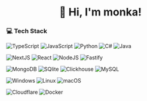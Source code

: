 <h1 align="center">👋 Hi, I'm monka!</h1>

<!--🔭 Software Engineer looking to broaden my horizons<br>
🧑‍🎓 Doing my bachelor's degree in Software Engineering at Esslingen University<br>
💬 Currently learning about full stack applications
<div align="right">
    <img alt="Coding" width="400" src="https://i.gifer.com/origin/78/7821a8c6532bb0dc7d6c4b75574289f0.gif">
</div>-->
### 💻 Tech Stack
![TypeScript](https://img.shields.io/badge/typescript-%23007ACC.svg?style=for-the-badge&logo=typescript&logoColor=white)
![JavaScript](https://img.shields.io/badge/javascript-%23323330.svg?style=for-the-badge&logo=javascript&logoColor=%23F7DF1E)
![Python](https://img.shields.io/badge/python-3670A0?style=for-the-badge&logo=python&logoColor=ffdd54)
![C#](https://img.shields.io/badge/c%23-%23239120.svg?style=for-the-badge&logo=csharp&logoColor=white)
![Java](https://img.shields.io/badge/java-%23ED8B00.svg?style=for-the-badge&logo=openjdk&logoColor=white)

![NextJS](https://img.shields.io/badge/Next.JS-black.svg?style=for-the-badge&logo=next.js&logoColor=white)
![React](https://img.shields.io/badge/react-%2320232a.svg?style=for-the-badge&logo=react&logoColor=%2361DAFB)
![NodeJS](https://img.shields.io/badge/node.js-6DA55F?style=for-the-badge&logo=node.js&logoColor=white)
![Fastify](https://img.shields.io/badge/Fastify-white?style=for-the-badge&logo=fastify&logoColor=black)

![MongoDB](https://img.shields.io/badge/MongoDB-%234ea94b.svg?style=for-the-badge&logo=mongodb&logoColor=white)
![SQlite](https://img.shields.io/badge/SQlite-white.svg?style=for-the-badge&logo=sqlite&logoColor=3D9FDA)
![Clickhouse](https://img.shields.io/badge/Clickhouse-21211E.svg?style=for-the-badge&logo=clickhouse&logoColor=FAFF69)
![MySQL](https://img.shields.io/badge/mysql-4479A1.svg?style=for-the-badge&logo=mysql&logoColor=white)

![Windows](https://img.shields.io/badge/Windows-0078D6?style=for-the-badge&logo=windows&logoColor=white)
![Linux](https://img.shields.io/badge/Linux-FCC624?style=for-the-badge&logo=linux&logoColor=black)
![macOS](https://img.shields.io/badge/macOS-white?style=for-the-badge&logo=macos&logoColor=black)

![Cloudflare](https://img.shields.io/badge/Cloudflare-F48528?style=for-the-badge&logo=cloudflare&logoColor=white)
![Docker](https://img.shields.io/badge/Docker-2B72D8?style=for-the-badge&logo=docker&logoColor=white)

<!--### 📊 GitHub Stats
![](https://github-readme-stats.vercel.app/api?username=plirexic&theme=midnight-purple&hide_border=false&include_all_commits=true&count_private=true)<br/>
![](https://github-readme-streak-stats.herokuapp.com/?user=plirexic&theme=midnight-purple&hide_border=false)<br/>
![](https://github-readme-stats.vercel.app/api/top-langs/?username=plirexic&theme=midnight-purple&hide_border=false&include_all_commits=true&count_private=true&layout=compact)

![](https://github-profile-trophy.vercel.app/?username=plirexic&theme=dracula&no-frame=false&no-bg=true&margin-w=4)
-->

